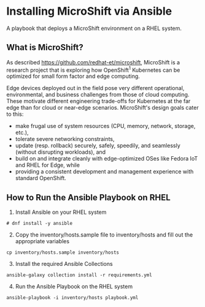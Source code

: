 # Installing MicroShift via Ansible

A playbook that deploys a MicroShift environment on a RHEL system.

## What is MicroShift?

As described https://github.com/redhat-et/microshift, MicroShift is a research project that is exploring how OpenShift<sup>1</sup> Kubernetes can be optimized for small form factor and edge computing.

Edge devices deployed out in the field pose very different operational, environmental, and business challenges from those of cloud computing. These motivate different engineering trade-offs for Kubernetes at the far edge than for cloud or near-edge scenarios. MicroShift's design goals cater to this:

- make frugal use of system resources (CPU, memory, network, storage, etc.),
- tolerate severe networking constraints,
- update (resp. rollback) securely, safely, speedily, and seamlessly (without disrupting workloads), and
- build on and integrate cleanly with edge-optimized OSes like Fedora IoT and RHEL for Edge, while
- providing a consistent development and management experience with standard OpenShift.

## How to Run the Ansible Playbook on RHEL

1. Install Ansible on your RHEL system

```
# dnf install -y ansible
```

2. Copy the inventory/hosts.sample file to inventory/hosts and fill out the appropriate variables

```
cp inventory/hosts.sample inventory/hosts
```

3. Install the required Ansible Collections

```
ansible-galaxy collection install -r requirements.yml
```

4. Run the Ansible Playbook on the RHEL system

```
ansible-playbook -i inventory/hosts playbook.yml
```

